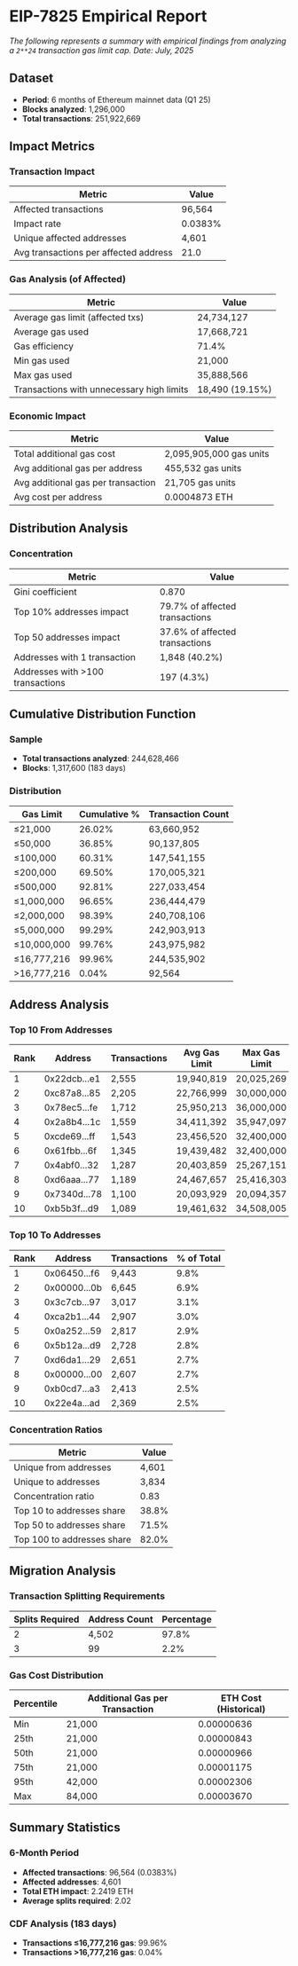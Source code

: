 # EIP-7825 Empirical Report

*The following represents a summary with empirical findings from analyzing a `2**24` transaction gas limit cap.*
*Date: July, 2025*

## Dataset
- **Period**: 6 months of Ethereum mainnet data (Q1 25)
- **Blocks analyzed**: 1,296,000
- **Total transactions**: 251,922,669

## Impact Metrics

### Transaction Impact
| Metric | Value |
|--------|-------|
| Affected transactions | 96,564 |
| Impact rate | 0.0383% |
| Unique affected addresses | 4,601 |
| Avg transactions per affected address | 21.0 |

### Gas Analysis (of Affected)
| Metric | Value |
|--------|-------|
| Average gas limit (affected txs) | 24,734,127 |
| Average gas used | 17,668,721 |
| Gas efficiency | 71.4% |
| Min gas used | 21,000 |
| Max gas used | 35,888,566 |
| Transactions with unnecessary high limits | 18,490 (19.15%) |

### Economic Impact
| Metric | Value |
|--------|-------|
| Total additional gas cost | 2,095,905,000 gas units |
| Avg additional gas per address | 455,532 gas units |
| Avg additional gas per transaction | 21,705 gas units |
| Avg cost per address | 0.0004873 ETH |

## Distribution Analysis

### Concentration
| Metric | Value |
|--------|-------|
| Gini coefficient | 0.870 |
| Top 10% addresses impact | 79.7% of affected transactions |
| Top 50 addresses impact | 37.6% of affected transactions |
| Addresses with 1 transaction | 1,848 (40.2%) |
| Addresses with >100 transactions | 197 (4.3%) |

## Cumulative Distribution Function

### Sample
- **Total transactions analyzed**: 244,628,466
- **Blocks**: 1,317,600 (183 days)

### Distribution
| Gas Limit | Cumulative % | Transaction Count |
|-----------|--------------|-------------------|
| ≤21,000 | 26.02% | 63,660,952 |
| ≤50,000 | 36.85% | 90,137,805 |
| ≤100,000 | 60.31% | 147,541,155 |
| ≤200,000 | 69.50% | 170,005,321 |
| ≤500,000 | 92.81% | 227,033,454 |
| ≤1,000,000 | 96.65% | 236,444,479 |
| ≤2,000,000 | 98.39% | 240,708,106 |
| ≤5,000,000 | 99.29% | 242,903,913 |
| ≤10,000,000 | 99.76% | 243,975,982 |
| ≤16,777,216 | 99.96% | 244,535,902 |
| >16,777,216 | 0.04% | 92,564 |

## Address Analysis

### Top 10 From Addresses
| Rank | Address | Transactions | Avg Gas Limit | Max Gas Limit |
|------|---------|--------------|---------------|---------------|
| 1 | 0x22dcb...e1 | 2,555 | 19,940,819 | 20,025,269 |
| 2 | 0xc87a8...85 | 2,205 | 22,766,999 | 30,000,000 |
| 3 | 0x78ec5...fe | 1,712 | 25,950,213 | 36,000,000 |
| 4 | 0x2a8b4...1c | 1,559 | 34,411,392 | 35,947,097 |
| 5 | 0xcde69...ff | 1,543 | 23,456,520 | 32,400,000 |
| 6 | 0x61fbb...6f | 1,345 | 19,439,482 | 32,400,000 |
| 7 | 0x4abf0...32 | 1,287 | 20,403,859 | 25,267,151 |
| 8 | 0xd6aaa...77 | 1,189 | 24,467,657 | 25,416,303 |
| 9 | 0x7340d...78 | 1,100 | 20,093,929 | 20,094,357 |
| 10 | 0xb5b3f...d9 | 1,089 | 19,461,632 | 34,508,005 |

### Top 10 To Addresses
| Rank | Address | Transactions | % of Total |
|------|---------|--------------|------------|
| 1 | 0x06450...f6 | 9,443 | 9.8% |
| 2 | 0x00000...0b | 6,645 | 6.9% |
| 3 | 0x3c7cb...97 | 3,017 | 3.1% |
| 4 | 0xca2b1...44 | 2,907 | 3.0% |
| 5 | 0x0a252...59 | 2,817 | 2.9% |
| 6 | 0x5b12a...d9 | 2,728 | 2.8% |
| 7 | 0xd6da1...29 | 2,651 | 2.7% |
| 8 | 0x00000...00 | 2,607 | 2.7% |
| 9 | 0xb0cd7...a3 | 2,413 | 2.5% |
| 10 | 0x22e4a...ad | 2,369 | 2.5% |

### Concentration Ratios
| Metric | Value |
|--------|-------|
| Unique from addresses | 4,601 |
| Unique to addresses | 3,834 |
| Concentration ratio | 0.83 |
| Top 10 to addresses share | 38.8% |
| Top 50 to addresses share | 71.5% |
| Top 100 to addresses share | 82.0% |

## Migration Analysis

### Transaction Splitting Requirements
| Splits Required | Address Count | Percentage |
|-----------------|---------------|------------|
| 2 | 4,502 | 97.8% |
| 3 | 99 | 2.2% |

### Gas Cost Distribution
| Percentile | Additional Gas per Transaction | ETH Cost (Historical) |
|------------|-------------------------------|----------------------|
| Min | 21,000 | 0.00000636 |
| 25th | 21,000 | 0.00000843 |
| 50th | 21,000 | 0.00000966 |
| 75th | 21,000 | 0.00001175 |
| 95th | 42,000 | 0.00002306 |
| Max | 84,000 | 0.00003670 |

## Summary Statistics

### 6-Month Period
- **Affected transactions**: 96,564 (0.0383%)
- **Affected addresses**: 4,601
- **Total ETH impact**: 2.2419 ETH
- **Average splits required**: 2.02

### CDF Analysis (183 days)
- **Transactions ≤16,777,216 gas**: 99.96%
- **Transactions >16,777,216 gas**: 0.04%
